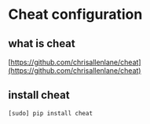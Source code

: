 # Cheat configuration

## what is cheat

[https://github.com/chrisallenlane/cheat](https://github.com/chrisallenlane/cheat)

## install cheat

```bash
[sudo] pip install cheat
```
